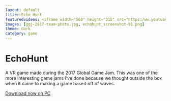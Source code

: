 ```yaml
---
layout: default
title: Echo Hunt
featuredvideos: <iframe width="560" height="315" src="https:/ww.youtube.com/embed/VE6OPKe4uYs" frameborder="0" allowfullscreen></iframe>
images: [ggj-2017-team-photo.jpg, echohunt_screenshot-01.png]
theme: dark
category: game
---
```


# EchoHunt

A VR game made during the 2017 Global Game Jam. This was one of the more interesting game jams i've done because we thought outside the box when it came to making a game based off of waves. 

[Download now on PC](http://globalgamejam.org/2017/games/echohunt)
